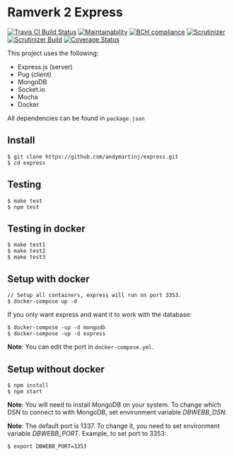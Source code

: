 Ramverk 2 Express
==============

[![Travis CI Build Status](https://api.travis-ci.org/andymartinj/express.svg?branch=master)](https://travis-ci.org/andymartinj/express)
[![Maintainability](https://api.codeclimate.com/v1/badges/20727a48a14c27f1ed48/maintainability)](https://codeclimate.com/github/andymartinj/express/maintainability)
[![BCH compliance](https://bettercodehub.com/edge/badge/andymartinj/express?branch=master)](https://bettercodehub.com/)
[![Scrutinizer](https://scrutinizer-ci.com/g/andymartinj/express/badges/quality-score.png?b=master)](https://scrutinizer-ci.com/g/andymartinj/express/?branch=master)
[![Scrutinizer Build](https://scrutinizer-ci.com/g/andymartinj/express/badges/build.png?b=master)](https://scrutinizer-ci.com/g/andymartinj/express/?branch=master)
[![Coverage Status](https://coveralls.io/repos/github/andymartinj/express/badge.svg?branch=master)](https://coveralls.io/github/andymartinj/express?branch=master)

This project uses the following:

* Express.js (server)
* Pug (client)
* MongoDB
* Socket.io
* Mocha
* Docker

All dependencies can be found in `package.json`

## Install

```
$ git clone https://github.com/andymartinj/express.git
$ cd express
```

## Testing

```
$ make test
$ npm test
```

## Testing in docker

```
$ make test1
$ make test2
$ make test3
```

## Setup with docker

```
// Setup all containers, express will run on port 3353.
$ docker-compose up -d
```

If you only want express and want it to work with the database:

```
$ docker-compose -up -d mongodb
$ docker-compose -up -d express
```

**Note**: You can edit the port in `docker-compose.yml`.

## Setup without docker

```
$ npm install
$ npm start
```

**Note**: You will need to install MongoDB on your system. To change which DSN to
connect to with MongoDB, set environment variable *DBWEBB_DSN*.

**Note**: The default port is 1337. To change it, you need to set environment variable
*DBWEBB_PORT*. Example, to set port to 3353:

```
$ export DBWEBB_PORT=3353
```
